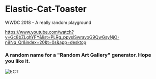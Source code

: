 # Elastic-Cat-Toaster
WWDC 2018 - A really random playground

https://www.youtube.com/watch?v=Gc8bZLghYFY&list=PLRg_ppvslSwravoG9QwGsyNjO-n9Nq_Qr&index=20&t=0s&app=desktop

### A random name for a "Random Art Gallery" generator. Hope you like it.

![ECT](https://media.giphy.com/media/1FE5N5cSaJ5wJY0yEl/giphy.gif)

